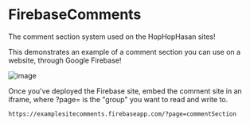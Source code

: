 # FirebaseComments
The comment section system used on the HopHopHasan sites!

This demonstrates an example of a comment section you can use on a website, through Google Firebase!

![image](https://user-images.githubusercontent.com/50119098/194956760-58c1e887-19f8-4b92-a7a2-55810d823639.png)

Once you've deployed the Firebase site, embed the comment site in an iframe, where ?page= is the "group" you want to read and write to.

```
https://examplesitecomments.firebaseapp.com/?page=commentSection
```
